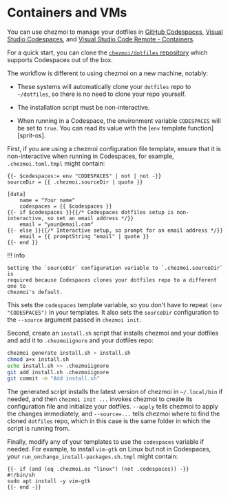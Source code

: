 # Containers and VMs

You can use chezmoi to manage your dotfiles in [GitHub Codespaces][ghc], [Visual
Studio Codespaces][vsc], and [Visual Studio Code Remote - Containers][vscrc].

For a quick start, you can clone the [`chezmoi/dotfiles` repository][czdot]
which supports Codespaces out of the box.

The workflow is different to using chezmoi on a new machine, notably:

* These systems will automatically clone your `dotfiles` repo to `~/dotfiles`,
  so there is no need to clone your repo yourself.

* The installation script must be non-interactive.

* When running in a Codespace, the environment variable `CODESPACES` will be
  set to `true`. You can read its value with the [`env` template
  function][sprit-os].

First, if you are using a chezmoi configuration file template, ensure that it
is non-interactive when running in Codespaces, for example,
`.chezmoi.toml.tmpl` might contain:

```text
{{- $codespaces:= env "CODESPACES" | not | not -}}
sourceDir = {{ .chezmoi.sourceDir | quote }}

[data]
    name = "Your name"
    codespaces = {{ $codespaces }}
{{- if $codespaces }}{{/* Codespaces dotfiles setup is non-interactive, so set an email address */}}
    email = "your@email.com"
{{- else }}{{/* Interactive setup, so prompt for an email address */}}
    email = {{ promptString "email" | quote }}
{{- end }}
```

!!! info

    Setting the `sourceDir` configuration variable to `.chezmoi.sourceDir` is
    required because Codespaces clones your dotfiles repo to a different one to
    chezmoi's default.

This sets the `codespaces` template variable, so you don't have to repeat `(env
"CODESPACES")` in your templates. It also sets the `sourceDir` configuration to
the `--source` argument passed in `chezmoi init`.

Second, create an `install.sh` script that installs chezmoi and your dotfiles
and add it to `.chezmoiignore` and your dotfiles repo:

```sh
chezmoi generate install.sh > install.sh
chmod a+x install.sh
echo install.sh >> .chezmoiignore
git add install.sh .chezmoiignore
git commit -m "Add install.sh"
```

The generated script installs the latest version of chezmoi in `~/.local/bin` if
needed, and then `chezmoi init ...` invokes chezmoi to create its configuration
file and initialize your dotfiles. `--apply` tells chezmoi to apply the changes
immediately, and `--source=...` tells chezmoi where to find the cloned
`dotfiles` repo, which in this case is the same folder in which the script is
running from.

Finally, modify any of your templates to use the `codespaces` variable if
needed. For example, to install `vim-gtk` on Linux but not in Codespaces, your
`run_onchange_install-packages.sh.tmpl` might contain:

```text
{{- if (and (eq .chezmoi.os "linux") (not .codespaces)) -}}
#!/bin/sh
sudo apt install -y vim-gtk
{{- end -}}
```

[ghc]: https://docs.github.com/en/github/developing-online-with-codespaces/personalizing-codespaces-for-your-account
[vsc]: https://code.visualstudio.com/docs/remote/codespaces
[vscrc]: https://code.visualstudio.com/docs/remote/containers#_personalizing-with-dotfile-repositories
[czdot]: https://github.com/chezmoi/dotfiles
[sprig-os]: http://masterminds.github.io/sprig/os.html
